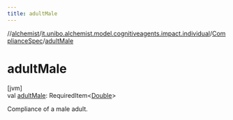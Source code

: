 ```yaml
---
title: adultMale
---
```

//[alchemist](../../../index.html)/[it.unibo.alchemist.model.cognitiveagents.impact.individual](../index.html)/[ComplianceSpec](index.html)/[adultMale](adult-male.html)



# adultMale



[jvm]\
val [adultMale](adult-male.html): RequiredItem<[Double](https://kotlinlang.org/api/latest/jvm/stdlib/kotlin/-double/index.html)>



Compliance of a male adult.




